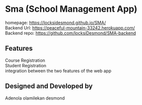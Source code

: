 # Sma (School Management App)
homepage: https://locksidesmond.github.io/SMA/   
Backend Url: https://peaceful-mountain-33242.herokuapp.com/  
Backend repo: https://github.com/locksiDesmond/SMA-backend

## Features
Course Registration  
Student Registration  
integration between the two features of the web app

## Designed and Developed by

Adenola olamilekan desmond

